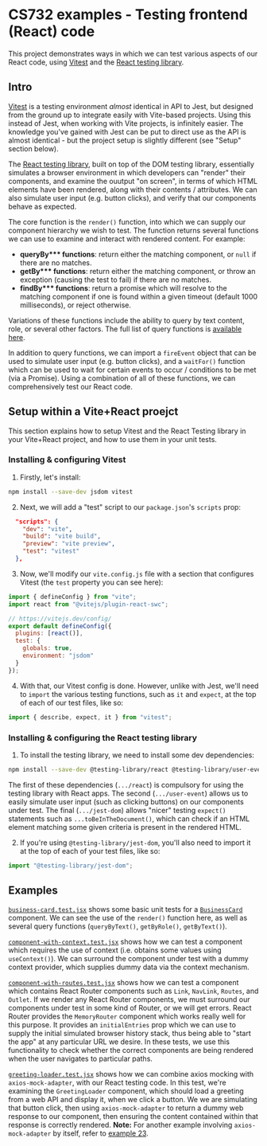 # CS732 examples - Testing frontend (React) code

This project demonstrates ways in which we can test various aspects of our React code, using [Vitest](https://vitest.dev/) and the [React testing library](https://testing-library.com/docs/react-testing-library/intro).

## Intro

[Vitest](https://vitest.dev/) is a testing environment _almost_ identical in API to Jest, but designed from the ground up to integrate easily with Vite-based projects. Using this instead of Jest, when working with Vite projects, is infinitely easier. The knowledge you've gained with Jest can be put to direct use as the API is almost identical - but the project setup is slightly different (see "Setup" section below).

The [React testing library](https://testing-library.com/docs/react-testing-library/intro), built on top of the DOM testing library, essentially simulates a browser environment in which developers can "render" their components, and examine the ouutput "on screen", in terms of which HTML elements have been rendered, along with their contents / attributes. We can also simulate user input (e.g. button clicks), and verify that our components behave as expected.

The core function is the `render()` function, into which we can supply our component hierarchy we wish to test. The function returns several functions we can use to examine and interact with rendered content. For example:

- **queryBy\*\*\* functions**: return either the matching component, or `null` if there are no matches.
- **getBy\*\*\* functions**: return either the matching component, or throw an exception (causing the test to fail) if there are no matches.
- **findBy\*\*\* functions**: return a promise which will resolve to the matching component if one is found within a given timeout (default 1000 milliseconds), or reject otherwise.

Variations of these functions include the ability to query by text content, role, or several other factors. The full list of query functions is [available here](https://testing-library.com/docs/queries/about).

In addition to query functions, we can import a `fireEvent` object that can be used to simulate user input (e.g. button clicks), and a `waitFor()` function which can be used to wait for certain events to occur / conditions to be met (via a Promise). Using a combination of all of these functions, we can comprehensively test our React code.

## Setup within a Vite+React proejct

This section explains how to setup Vitest and the React Testing library in your Vite+React project, and how to use them in your unit tests.

### Installing &amp; configuring Vitest

1. Firstly, let's install:

```sh
npm install --save-dev jsdom vitest
```

2. Next, we will add a "test" script to our `package.json`'s `scripts` prop:

```json
  "scripts": {
    "dev": "vite",
    "build": "vite build",
    "preview": "vite preview",
    "test": "vitest"
  },
```

3. Now, we'll modify our `vite.config.js` file with a section that configures Vitest (the `test` property you can see here):

```js
import { defineConfig } from "vite";
import react from "@vitejs/plugin-react-swc";

// https://vitejs.dev/config/
export default defineConfig({
  plugins: [react()],
  test: {
    globals: true,
    environment: "jsdom"
  }
});
```

4. With that, our Vitest config is done. However, unlike with Jest, we'll need to `import` the various testing functions, such as `it` and `expect`, at the top of each of our test files, like so:

```js
import { describe, expect, it } from "vitest";
```

### Installing &amp; configuring the React testing library

1. To install the testing library, we need to install some dev dependencies:

```sh
npm install --save-dev @testing-library/react @testing-library/user-event @testing-library/jest-dom
```

The first of these dependencies (`.../react`) is compulsory for using the testing library with React apps. The second (`.../user-event`) allows us to easily simulate user input (such as clicking buttons) on our components under test. The final (`.../jest-dom`) allows "nicer" testing `expect()` statements such as `...toBeInTheDocument()`, which can check if an HTML element matching some given criteria is present in the rendered HTML.

2. If you're using `@testing-library/jest-dom`, you'll also need to import it at the top of each of your test files, like so:

```js
import "@testing-library/jest-dom";
```

## Examples

[`business-card.test.jsx`](./src/components/__tests__/business-card.test.jsx) shows some basic unit tests for a [`BusinessCard`](./src/components/business-card.jsx) component. We can see the use of the `render()` function here, as well as several query functions (`queryByText()`, `getByRole()`, `getByText()`).

[`component-with-context.test.jsx`](./src/components/__tests__/component-with-context.test.jsx) shows how we can test a component which requires the use of context (i.e. obtains some values using `useContext()`). We can surround the component under test with a dummy context provider, which supplies dummy data via the context mechanism.

[`component-with-routes.test.jsx`](./src/components/__tests__/component-with-routes.test.jsx) shows how we can test a component which contains React Router components such as `Link`, `NavLink`, `Routes`, and `Outlet`. If we render any React Router components, we must surround our components under test in some kind of Router, or we will get errors. React Router provides the `MemoryRouter` component which works really well for this purpose. It provides an `initialEntries` prop which we can use to supply the initial simulated browser history stack, thus being able to "start the app" at any particular URL we desire. In these tests, we use this functionality to check whether the correct components are being rendered when the user navigates to particular paths.

[`greeting-loader.test.jsx`](./src/components/__tests__/greeting-loader.test.jsx) shows how we can combine axios mocking with `axios-mock-adapter`, with our React testing code. In this test, we're examining the `GreetingLoader` component, which should load a greeting from a web API and display it, when we click a button. We we are simulating that button click, then using `axios-mock-adapter` to return a dummy web response to our component, then ensuring the content contained within that response is correctly rendered. **Note:** For another example involving `axios-mock-adapter` by itself, refer to [example 23](../example-23-jest/).
